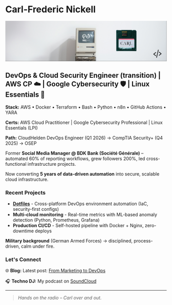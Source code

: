 # Carl-Frederic Nickell

![Banner](./20250312_LinkedIn_Profilbanner_DevOps.png)

## DevOps & Cloud Security Engineer (transition) | AWS CP ☁️ | Google Cybersecurity 🛡️ | Linux Essentials 🐧

**Stack:** AWS • Docker • Terraform • Bash • Python • n8n • GitHub Actions • YARA

**Certs:** AWS Cloud Practitioner | Google Cybersecurity Professional | Linux Essentials (LPI)

**Path:** CloudHelden DevOps Engineer (Q1 2026) → CompTIA Security+ (Q4 2025) → OSEP

Former **Social Media Manager @ BDK Bank (Société Générale)** – automated 60% of reporting workflows, grew followers 200%, led cross-functional infrastructure projects.

Now converting **5 years of data-driven automation** into secure, scalable cloud infrastructure.

### Recent Projects
- **[Dotfiles](https://github.com/Carl-Frederic-Nickell/dotfiles)** - Cross-platform DevOps environment automation (IaC, security-first configs)
- **Multi-cloud monitoring** - Real-time metrics with ML-based anomaly detection (Python, Prometheus, Grafana)
- **Production CI/CD** - Self-hosted pipeline with Docker + Nginx, zero-downtime deploys

**Military background** (German Armed Forces) → disciplined, process-driven, calm under fire.

### Let's Connect

🌐 **Blog:** Latest post: [From Marketing to DevOps](https://carl-cyber.tech/blog/from-marketing-to-devops-journey-en)

🎧 **Techno DJ:** My podcast on [SoundCloud](https://soundcloud.com/follow_carl)

---

> *Hands on the radio – Carl over and out.*
